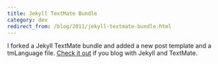 ```yaml
---
title: Jekyll TextMate Bundle
category: dev
redirect_from: /blog/2011/jekyll-textmate-bundle.html
---
```


I forked a Jekyll TextMate bundle and added a new post template and a
tmLanguage file. [Check it out][1] if you blog with Jekyll and TextMate.

[1]: https://github.com/itspriddle/jekyll-tmbundle
